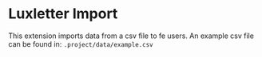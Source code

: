 # Luxletter Import

This extension imports data from a csv file to fe users.
An example csv file can be found in: ```.project/data/example.csv```
